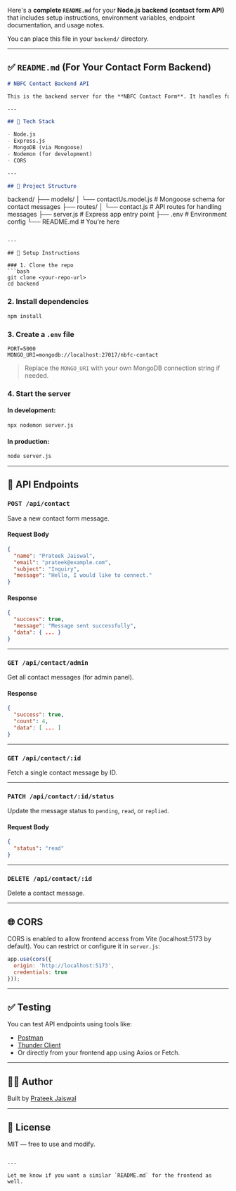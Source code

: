 Here's a **complete `README.md`** for your **Node.js backend (contact form API)** that includes setup instructions, environment variables, endpoint documentation, and usage notes.

You can place this file in your `backend/` directory.

---

## ✅ `README.md` (For Your Contact Form Backend)

```md
# NBFC Contact Backend API

This is the backend server for the **NBFC Contact Form**. It handles form submissions, stores contact messages in MongoDB, and provides APIs for admin review and management.

---

## 🚀 Tech Stack

- Node.js
- Express.js
- MongoDB (via Mongoose)
- Nodemon (for development)
- CORS

---

## 📁 Project Structure

```

backend/
├── models/
│   └── contactUs.model.js        # Mongoose schema for contact messages
├── routes/
│   └── contact.js                # API routes for handling messages
├── server.js                     # Express app entry point
├── .env                          # Environment config
└── README.md                     # You're here

````

---

## 🔧 Setup Instructions

### 1. Clone the repo
```bash
git clone <your-repo-url>
cd backend
````

### 2. Install dependencies

```bash
npm install
```

### 3. Create a `.env` file

```env
PORT=5000
MONGO_URI=mongodb://localhost:27017/nbfc-contact
```

> Replace the `MONGO_URI` with your own MongoDB connection string if needed.

### 4. Start the server

#### In development:

```bash
npx nodemon server.js
```

#### In production:

```bash
node server.js
```

---

## 🔌 API Endpoints

### `POST /api/contact`

Save a new contact form message.

#### Request Body

```json
{
  "name": "Prateek Jaiswal",
  "email": "prateek@example.com",
  "subject": "Inquiry",
  "message": "Hello, I would like to connect."
}
```

#### Response

```json
{
  "success": true,
  "message": "Message sent successfully",
  "data": { ... }
}
```

---

### `GET /api/contact/admin`

Get all contact messages (for admin panel).

#### Response

```json
{
  "success": true,
  "count": 4,
  "data": [ ... ]
}
```

---

### `GET /api/contact/:id`

Fetch a single contact message by ID.

---

### `PATCH /api/contact/:id/status`

Update the message status to `pending`, `read`, or `replied`.

#### Request Body

```json
{
  "status": "read"
}
```

---

### `DELETE /api/contact/:id`

Delete a contact message.

---

## 🌐 CORS

CORS is enabled to allow frontend access from Vite (localhost:5173 by default). You can restrict or configure it in `server.js`:

```js
app.use(cors({
  origin: 'http://localhost:5173',
  credentials: true
}));
```

---

## ✅ Testing

You can test API endpoints using tools like:

* [Postman](https://www.postman.com/)
* [Thunder Client](https://www.thunderclient.com/)
* Or directly from your frontend app using Axios or Fetch.

---

## 🧑‍💻 Author

Built by [Prateek Jaiswal](mailto:prateekjaiswalpj07@gmail.com)

---

## 📜 License

MIT — free to use and modify.

```

---

Let me know if you want a similar `README.md` for the frontend as well.
```
